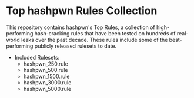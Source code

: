 # Top hashpwn Rules Collection
This repository contains hashpwn's Top Rules, a collection of high-performing hash-cracking rules that have been tested on hundreds of real-world leaks over the past decade. These rules include some of the best-performing publicly released rulesets to date.

* Included Rulesets:
  * hashpwn_250.rule
  * hashpwn_500.rule
  * hashpwn_1500.rule
  * hashpwn_3000.rule
  * hashpwn_5000.rule